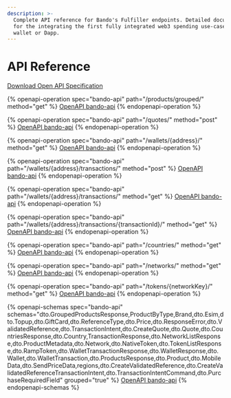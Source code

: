 ```yaml
---
description: >-
  Complete API reference for Bando's Fulfiller endpoints. Detailed documentation
  for the integrating the first fully integrated web3 spending use-case for your
  wallet or Dapp.
---
```


# API Reference

[Download Open API Specification](https://api.bando.cool/api/v1/openapi.json)

{% openapi-operation spec="bando-api" path="/products/grouped/" method="get" %}
[OpenAPI bando-api](https://api.bando.cool/api/v1/openapi.json)
{% endopenapi-operation %}

{% openapi-operation spec="bando-api" path="/quotes/" method="post" %}
[OpenAPI bando-api](https://api.bando.cool/api/v1/openapi.json)
{% endopenapi-operation %}

{% openapi-operation spec="bando-api" path="/wallets/{address}/" method="get" %}
[OpenAPI bando-api](https://api.bando.cool/api/v1/openapi.json)
{% endopenapi-operation %}

{% openapi-operation spec="bando-api" path="/wallets/{address}/transactions/" method="post" %}
[OpenAPI bando-api](https://api.bando.cool/api/v1/openapi.json)
{% endopenapi-operation %}

{% openapi-operation spec="bando-api" path="/wallets/{address}/transactions/" method="get" %}
[OpenAPI bando-api](https://api.bando.cool/api/v1/openapi.json)
{% endopenapi-operation %}

{% openapi-operation spec="bando-api" path="/wallets/{address}/transactions/{transactionId}/" method="get" %}
[OpenAPI bando-api](https://api.bando.cool/api/v1/openapi.json)
{% endopenapi-operation %}

{% openapi-operation spec="bando-api" path="/countries/" method="get" %}
[OpenAPI bando-api](https://api.bando.cool/api/v1/openapi.json)
{% endopenapi-operation %}

{% openapi-operation spec="bando-api" path="/networks/" method="get" %}
[OpenAPI bando-api](https://api.bando.cool/api/v1/openapi.json)
{% endopenapi-operation %}

{% openapi-operation spec="bando-api" path="/tokens/{networkKey}/" method="get" %}
[OpenAPI bando-api](https://api.bando.cool/api/v1/openapi.json)
{% endopenapi-operation %}

{% openapi-schemas spec="bando-api" schemas="dto.GroupedProductsResponse,ProductByType,Brand,dto.Esim,dto.Topup,dto.GiftCard,dto.ReferenceType,dto.Price,dto.ResponseError,dto.ValidatedReference,dto.TransactionIntent,dto.CreateQuote,dto.Quote,dto.CountriesResponse,dto.Country,TransactionResponse,dto.NetworkListResponse,dto.ProductMetadata,dto.Network,dto.NativeToken,dto.TokenListResponse,dto.RampToken,dto.WalletTransactionResponse,dto.WalletResponse,dto.Wallet,dto.WalletTransaction,dto.ProductsResponse,dto.Product,dto.MobileData,dto.SendPriceData,regions,dto.CreateValidatedReference,dto.CreateValidatedReferenceTransactionIntent,dto.TransactionIntentCommand,dto.PurchaseRequiredField" grouped="true" %}
[OpenAPI bando-api](https://api.bando.cool/api/v1/openapi.json)
{% endopenapi-schemas %}
